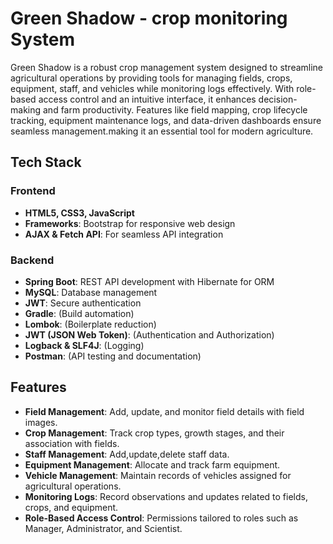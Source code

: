 # Green Shadow - crop monitoring System

Green Shadow is a robust crop management system designed to streamline agricultural operations by providing tools for managing fields, crops, equipment, staff, and vehicles while monitoring logs effectively. With role-based access control and an intuitive interface, it enhances decision-making and farm productivity. Features like field mapping, crop lifecycle tracking, equipment maintenance logs, and data-driven dashboards ensure seamless management.making it an essential tool for modern agriculture.

## Tech Stack

### **Frontend**
- **HTML5, CSS3, JavaScript**
- **Frameworks**: Bootstrap for responsive web design
- **AJAX & Fetch API**: For seamless API integration

### **Backend**
- **Spring Boot**: REST API development with Hibernate for ORM
- **MySQL**: Database management
- **JWT**: Secure authentication 
- **Gradle**: (Build automation)
- **Lombok**: (Boilerplate reduction)
- **JWT (JSON Web Token)**: (Authentication and Authorization)
- **Logback & SLF4J**: (Logging)
- **Postman**: (API testing and documentation)

## Features

- **Field Management**: Add, update, and monitor field details with field images.
- **Crop Management**: Track crop types, growth stages, and their association with fields.
- **Staff Management**: Add,update,delete staff data.
- **Equipment Management**: Allocate and track farm equipment.
- **Vehicle Management**: Maintain records of vehicles assigned for agricultural operations.
- **Monitoring Logs**: Record observations and updates related to fields, crops, and equipment.
- **Role-Based Access Control**: Permissions tailored to roles such as Manager, Administrator, and Scientist.

